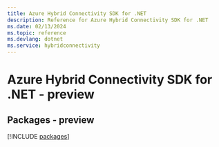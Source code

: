 ```yaml
---
title: Azure Hybrid Connectivity SDK for .NET
description: Reference for Azure Hybrid Connectivity SDK for .NET
ms.date: 02/13/2024
ms.topic: reference
ms.devlang: dotnet
ms.service: hybridconnectivity
---
```

# Azure Hybrid Connectivity SDK for .NET - preview
## Packages - preview
[!INCLUDE [packages](hybrid-connectivity-index.md)]